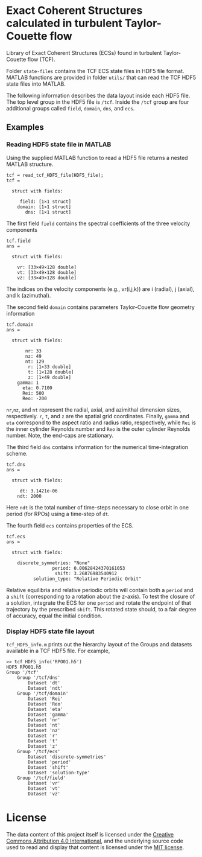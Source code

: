 # Exact Coherent Structures calculated in turbulent Taylor-Couette flow
Library of Exact Coherent Structures (ECSs) found in turbulent Taylor-Couette flow (TCF).
<!-- The datasets stored in this repository compliment the following paper(s): "Turbulence Tracks Recurrent Solutions." -->

Folder `state-files` contains the TCF ECS state files in HDF5 file format. MATLAB functions are provided in folder `utils/` that can read the TCF HDF5 state files into MATLAB. 

The following information describes the data layout inside each HDF5 file. The top level group in the HDF5 file is `/tcf`. Inside the `/tcf` group are four additional groups called `field`, `domain`, `dns`, and `ecs`. 

## Examples
### Reading HDF5 state file in MATLAB
Using the supplied MATLAB function to read a HDF5 file returns a nested MATLAB structure.
```
tcf = read_tcf_HDF5_file(HDF5_file);
tcf = 

  struct with fields:

     field: [1×1 struct]
    domain: [1×1 struct]
       dns: [1×1 struct]
```
The first field `field` contains the spectral coefficients of the three velocity components
```
tcf.field
ans = 

  struct with fields:

    vr: [33×49×128 double]
    vt: [33×49×128 double]
    vz: [33×49×128 double]
```
The indices on the velocity components (e.g., vr(i,j,k)) are i (radial), j (axial), and k (azimuthal).

The second field `domain` contains parameters Taylor-Couette flow geometry information 
```
tcf.domain
ans = 

  struct with fields:

       nr: 33
       nz: 49
       nt: 129
        r: [1×33 double]
        t: [1×128 double]
        z: [1×49 double]
    gamma: 1
      eta: 0.7100
      Rei: 500
      Reo: -200
```
`nr`,`nz`, and `nt` represent the radial, axial, and azimithal dimension sizes, respectively. `r`, `t`, and `z` are the spatial grid coordinates. Finally, `gamma` and `eta` correspond to the aspect ratio and radius ratio, respectively, while `Rei` is the inner cylinder Reynolds number and `Reo` is the outer cylinder Reynolds number. Note, the end-caps are stationary. 

The third field `dns` contains information for the numerical time-integration scheme.
```
tcf.dns
ans = 

  struct with fields:

     dt: 3.1421e-06
    ndt: 2000
```
Here `ndt` is the total number of time-steps necessary to close orbit in one period (for RPOs) using a time-step of `dt`.

The fourth field `ecs` contains properties of the ECS.
```
tcf.ecs
ans = 

  struct with fields:

    discrete_symmetries: "None"
                 period: 0.00628424370161053
                  shift: 3.26876983540912
          solution_type: "Relative Periodic Orbit"
```
Relative equilibria and relative periodic orbits will contain both a `period` and a `shift` (corresponding to a rotation about the z-axis). To test the closure of a solution, integrate the ECS for one `period` and rotate the endpoint of that trajectory by the prescribed `shift`. This rotated state should, to a fair degree of accuracy, equal the initial condition.

### Display HDF5 state file layout
`tcf_HDF5_info.m` prints out the hierarchy layout of the Groups and datasets available in a TCF HDF5 file. For example,

```
>> tcf_HDF5_info('RPO01.h5')
HDF5 RPO01.h5 
Group '/tcf' 
    Group '/tcf/dns' 
        Dataset 'dt' 
        Dataset 'ndt' 
    Group '/tcf/domain' 
        Dataset 'Rei' 
        Dataset 'Reo' 
        Dataset 'eta' 
        Dataset 'gamma' 
        Dataset 'nr' 
        Dataset 'nt' 
        Dataset 'nz' 
        Dataset 'r' 
        Dataset 't' 
        Dataset 'z' 
    Group '/tcf/ecs' 
        Dataset 'discrete-symmetries' 
        Dataset 'period' 
        Dataset 'shift' 
        Dataset 'solution-type' 
    Group '/tcf/field' 
        Dataset 'vr' 
        Dataset 'vt' 
        Dataset 'vz'
```

# License
The data content of this project itself is licensed under the [Creative Commons Attribution 4.0 International](https://creativecommons.org/licenses/by/4.0/), and the underlying source code used to read and display that content is licensed under the [MIT license](LICENSE.txt).
